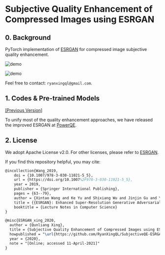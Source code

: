 # Subjective Quality Enhancement of Compressed Images using ESRGAN

## 0. Background

PyTorch implementation of [ESRGAN](https://github.com/xinntao/ESRGAN) for compressed image subjective quality enhancement.

![demo](https://user-images.githubusercontent.com/34084019/105740844-8d83c400-5f74-11eb-9e95-8c0263e32d96.png)

![demo](https://user-images.githubusercontent.com/34084019/105740851-91afe180-5f74-11eb-958a-1378adf8003b.png)

Feel free to contact: `ryanxingql@gmail.com`.

## 1. Codes & Pre-trained Models

[[Previous Version]](https://github.com/RyanXingQL/SubjectiveQE-ESRGAN/tree/bd3bd25abeb78782c440dc4c42ac65dae668b4cc)

To unify most of the quality enhancement approaches, we have released the improved ESRGAN at [PowerQE](https://github.com/RyanXingQL/PowerQE).

## 2. License

We adopt Apache License v2.0. For other licenses, please refer to [ESRGAN](https://github.com/xinntao/ESRGAN/blob/master/LICENSE).

If you find this repository helpful, you may cite:

```tex
@incollection{Wang_2019,
	doi = {10.1007/978-3-030-11021-5_5},
	url = {https://doi.org/10.1007%2F978-3-030-11021-5_5},
	year = 2019,
	publisher = {Springer International Publishing},
	pages = {63--79},
	author = {Xintao Wang and Ke Yu and Shixiang Wu and Jinjin Gu and Yihao Liu and Chao Dong and Yu Qiao and Chen Change Loy},
	title = {{ESRGAN}: Enhanced Super-Resolution Generative Adversarial Networks},
	booktitle = {Lecture Notes in Computer Science}
}

@misc{ESRGAN_xing_2020,
  author = {Qunliang Xing},
  title = {Subjective Quality Enhancement of Compressed Images using ESRGAN},
  howpublished = "\url{https://github.com/RyanXingQL/SubjectiveQE-ESRGAN}",
  year = {2020}, 
  note = "[Online; accessed 11-April-2021]"
}
```
